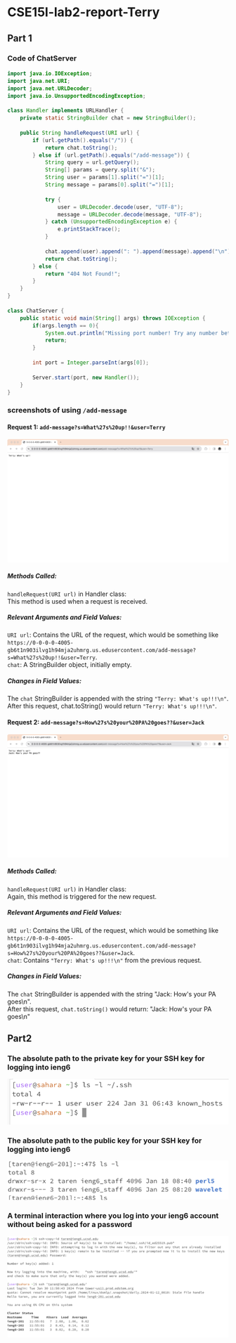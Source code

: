 # CSE15l-lab2-report-Terry
## Part 1
### Code of ChatServer

```java
import java.io.IOException;
import java.net.URI;
import java.net.URLDecoder;
import java.io.UnsupportedEncodingException;

class Handler implements URLHandler {
    private static StringBuilder chat = new StringBuilder();

    public String handleRequest(URI url) {
        if (url.getPath().equals("/")) {
            return chat.toString();
        } else if (url.getPath().equals("/add-message")) {
            String query = url.getQuery();
            String[] params = query.split("&");
            String user = params[1].split("=")[1];
            String message = params[0].split("=")[1];

            try {
                user = URLDecoder.decode(user, "UTF-8");
                message = URLDecoder.decode(message, "UTF-8");
            } catch (UnsupportedEncodingException e) {
                e.printStackTrace();
            }

            chat.append(user).append(": ").append(message).append("\n");
            return chat.toString();
        } else {
            return "404 Not Found!";
        }
    }
}

class ChatServer {
    public static void main(String[] args) throws IOException {
        if(args.length == 0){
            System.out.println("Missing port number! Try any number between 1024 to 49151");
            return;
        }

        int port = Integer.parseInt(args[0]);

        Server.start(port, new Handler());
    }
}
```
### screenshots of using `/add-message`
#### Request 1: `add-message?s=What%27s%20up!!&user=Terry`
![image](labre2-1.jpg)
##### Methods Called:
`handleRequest(URI url)` in Handler class: <br>
This method is used when a request is received. <br>
##### Relevant Arguments and Field Values: <br>
`URI url`: Contains the URL of the request, which would be something like `https://0-0-0-0-4005-gb6t1n903ilvg1h94mja2uhmrg.us.edusercontent.com/add-message?s=What%27s%20up!!&user=Terry`. <br>
`chat`: A StringBuilder object, initially empty. <br>
##### Changes in Field Values:
The `chat` StringBuilder is appended with the string `"Terry: What's up!!!\n"`. <br>
After this request, chat.toString() would return `"Terry: What's up!!!\n"`. <br>
#### Request 2: `add-message?s=How%27s%20your%20PA%20goes??&user=Jack`
![image](labre2-2.jpg)

##### Methods Called:
`handleRequest(URI url)` in Handler class: <br>
Again, this method is triggered for the new request. <br>
##### Relevant Arguments and Field Values: <br>
`URI url`: Contains the URL of the request, which would be something like `https://0-0-0-0-4005-gb6t1n903ilvg1h94mja2uhmrg.us.edusercontent.com/add-message?s=How%27s%20your%20PA%20goes??&user=Jack`. <br>
`chat`: Contains `"Terry: What's up!!!\n"` from the previous request. <br>
##### Changes in Field Values: <br >
The `chat` StringBuilder is appended with the string "Jack: How's your PA goes\n".<br>
After this request, `chat.toString()` would return: "Jack: How's your PA goes\n" <br>

## Part2 
### The absolute path to the private key for your SSH key for logging into ieng6 
![image](re2.2-1.png)
### The absolute path to the public key for your SSH key for logging into ieng6
![image](re2.2-2.png)
### A terminal interaction where you log into your ieng6 account without being asked for a password
![image](re2.2-3.png)

